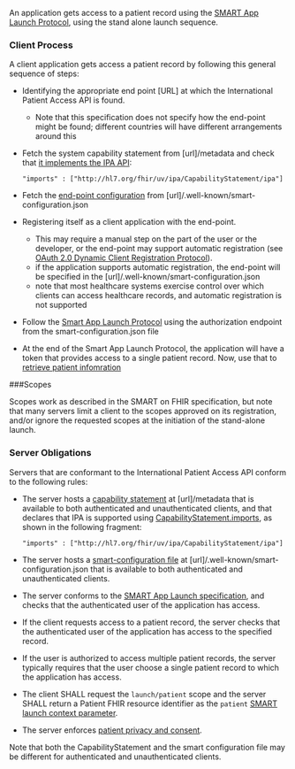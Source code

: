 An application gets access to a patient record using the [SMART App Launch Protocol](http://hl7.org/fhir/smart-app-launch/), using the stand alone launch sequence.

### Client Process 

A client application gets access a patient record by following this general sequence of steps:

* Identifying the appropriate end point [URL] at which the International Patient Access API is found. 
  * Note that this specification does not specify how the end-point might be found; different countries will have different arrangements around this 
  
* Fetch the system capability statement from [url]/metadata and check that [it implements the IPA API](conformance.html):

    ```"imports" : ["http://hl7.org/fhir/uv/ipa/CapabilityStatement/ipa"]```

* Fetch the [end-point configuration](http://www.hl7.org/fhir/smart-app-launch/conformance/index.html#using-well-known) from [url]/.well-known/smart-configuration.json 

* Registering itself as a client application with the end-point. 
  * This may require a manual step on the part of the user or the developer, or the end-point may support automatic registration (see [OAuth 2.0 Dynamic Client Registration Protocol](https://tools.ietf.org/html/rfc7591)). 
  * if the application supports automatic registration, the end-point will be specified in the [url]/.well-known/smart-configuration.json
  * note that most healthcare systems exercise control over which clients can access healthcare records, and automatic registration is not supported

* Follow the [Smart App Launch Protocol](http://www.hl7.org/fhir/smart-app-launch/index.html#standalone-launch-sequence) using the authorization endpoint from the smart-configuration.json file

* At the end of the Smart App Launch Protocol, the application will have a token that provides access to a single patient record. Now, use that to [retrieve patient infomration](fetching.html)

###Scopes 

Scopes work as described in the SMART on FHIR specification, but note that many servers limit a client to the scopes approved on its registration, 
and/or ignore the requested scopes at the initiation of the stand-alone launch.

### Server Obligations 

Servers that are conformant to the International Patient Access API conform to the following rules:

* The server hosts a [capability statement](http://hl7.org/fhir/capabilitystatement.html) at [url]/metadata that is available to both authenticated and unauthenticated clients, and that declares that IPA is supported using [CapabilityStatement.imports](http://hl7,org/fhir/capabilitystatement-definitions.html#CapabilityStatement.imports), as shown in the following fragment:

    ```"imports" : ["http://hl7.org/fhir/uv/ipa/CapabilityStatement/ipa"]```
    
* The server hosts a [smart-configuration file](http://www.hl7.org/fhir/smart-app-launch/conformance/index.html#using-well-known) at [url]/.well-known/smart-configuration.json that is available to both authenticated and unauthenticated clients.
* The server conforms to the [SMART App Launch specification](http://hl7.org/fhir/smart-app-launch/), and checks that the authenticated user of the application has access. 
* If the client requests access to a patient record, the server checks that the authenticated user of the application has access to the specified record. 
* If the user is authorized to access multiple patient records, the server typically requires that the user choose a single patient record to which the application has access.
* The client SHALL request the `launch/patient` scope and the server SHALL return a Patient FHIR resource identifier as the `patient` [SMART launch context parameter](http://hl7.org/fhir/smart-app-launch/scopes-and-launch-context/index.html#requesting-context-with-scopes). 
* The server enforces [patient privacy and consent](privacy.html).

Note that both the CapabilityStatement and the smart configuration file may be different for authenticated and unauthenticated clients.
